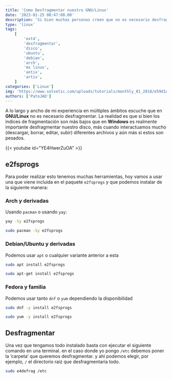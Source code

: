 ```yaml
---
title: 'Como Desfragmentar nuestro GNU/Linux'
date: '2023-01-25 08:47:00.00'
description: 'Si bien muchas personas creen que no es necesario desfragmentar en linux hoy vamos a ver como realizar este útil proceso.'
type: 'linux'
tags:
    [
        'ext4',
        'desfragmentar',
        'disco',
        'ubuntu',
        'debian',
        'arch',
        'mx linux',
        'antix',
        'artix',
    ]
categories: ['Linux']
img: 'https://www.solvetic.com/uploads/tutorials/monthly_01_2018/e59d1d31ab38713f3530b2648845ca7d.png'
authors: ['PatoJAD']
---
```


A lo largo y ancho de mi experiencia en múltiples ámbitos escuche que en **GNU/Linux** no es necesario desfragmentar. La realidad es que si bien los índices de fragmentación son más bajos que en **Windows** es realmente importante desfragmentar nuestro disco, más cuando interactuamos mucho (descargar, borrar, editar, subir) diferentes archivos y aún más si estos son pesados.

{{< youtube id="YE4HwerZuOA" >}}

## e2fsprogs

Para poder realizar esto tenemos muchas herramientas, hoy vamos a usar una que viene incluida en el paquete `e2fsprogs` y que podemos instalar de la siguiente manera:

### Arch y derivadas

Usando `pacman` o usando `yay`:

```bash
yay -Sy e2fsprogs
```

```bash
sudo pacman -Sy e2fsprogs
```

### Debian/Ubuntu y derivadas

Podemos usar `apt` o cualquier variante anterior a esta

```bash
sudo apt install e2fsprogs
```

```bash
sudo apt-get install e2fsprogs
```

### Fedora y familia

Podemos usar tanto `dnf` o `yum` dependiendo la disponibilidad

```bash
sudo dnf -y install e2fsprogs
```

```bash
sudo yum -y install e2fsprogs
```

## Desfragmentar

Una vez que tengamos todo instalado basta con ejecutar el siguiente comando en una terminal. en el caso donde yo pongo `/etc` debemos poner la ‘carpeta’ que queremos desfragmentar. y ahí podemos elegir, por ejemplo, `/` el directorio raíz que desfragmentaría todo.

```bash
sudo e4defrag /etc
```
